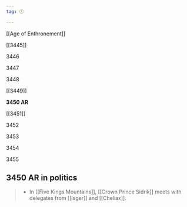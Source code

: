 ```yaml
---
tag: 🕛

---
```

[[Age of Enthronement]]


[[3445]]

3446

3447

3448

[[3449]]

**3450 AR**

[[3451]]

3452

3453

3454

3455



## 3450 AR in politics

>  - In [[Five Kings Mountains]], [[Crown Prince Sidrik]] meets with delegates from [[Isger]] and [[Cheliax]].






